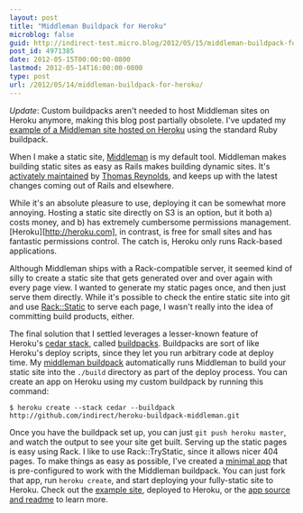 ```yaml
---
layout: post
title: "Middleman Buildpack for Heroku"
microblog: false
guid: http://indirect-test.micro.blog/2012/05/15/middleman-buildpack-for-heroku/
post_id: 4971385
date: 2012-05-15T00:00:00-0800
lastmod: 2012-05-14T16:00:00-0800
type: post
url: /2012/05/14/middleman-buildpack-for-heroku/
---
```


*Update*: Custom buildpacks aren't needed to host Middleman sites on Heroku anymore, making this blog post partially obsolete. I've updated my [example of a Middleman site hosted on Heroku](https://github.com/indirect/middleman-heroku-static-app) using the standard Ruby buildpack.

When I make a static site, [Middleman][mm] is my default tool. Middleman makes building static sites as easy as Rails makes building dynamic sites. It's [activately maintained][mmgithub] by [Thomas Reynolds][tdreyno], and keeps up with the latest changes coming out of Rails and elsewhere.

[mm]: http://middlemanapp.com/
[mmgithub]: https://github.com/middleman/middleman/
[tdreyno]: http://twitter.com/tdreyno

While it's an absolute pleasure to use, deploying it can be somewhat more annoying. Hosting a static site directly on S3 is an option, but it both a) costs money, and b) has extremely cumbersome permissions management. [Heroku][http://heroku.com], in contrast, is free for small sites and has fantastic permissions control. The catch is, Heroku only runs Rack-based applications.

Although Middleman ships with a Rack-compatible server, it seemed kind of silly to create a static site that gets generated over and over again with every page view. I wanted to generate my static pages once, and then just serve them directly. While it's possible to check the entire static site into git and use [Rack::Static][rackstatic] to serve each page, I wasn't really into the idea of committing build products, either.

[rackstatic]: http://rack.rubyforge.org/doc/classes/Rack/Static.html

The final solution that I settled leverages a lesser-known feature of Heroku's [cedar stack][cedar], called [buildpacks][buildpacks]. Buildpacks are sort of like Heroku's deploy scripts, since they let you run arbitrary code at deploy time. My [middleman buildpack][mmbp] automatically runs Middleman to build your static site into the `./build` directory as part of the deploy process. You can create an app on Heroku using my custom buildpack by running this command:

    $ heroku create --stack cedar --buildpack http://github.com/indirect/heroku-buildpack-middleman.git

[cedar]: https://devcenter.heroku.com/articles/cedar
[buildpacks]: https://devcenter.heroku.com/articles/buildpacks
[mmbp]: https://github.com/indirect/heroku-buildpack-middleman

Once you have the buildpack set up, you can just `git push heroku master`, and watch the output to see your site get built. Serving up the static pages is easy using Rack. I like to use Rack::TryStatic, since it allows nicer 404 pages. To make things as easy as possible, I've created a [minimal app][mmapp] that is pre-configured to work with the Middleman buildpack. You can just fork that app, run `heroku create`, and start deploying your fully-static site to Heroku. Check out the [example site][ex], deployed to Heroku, or the [app source and readme][mmapp] to learn more.

[mmapp]: https://github.com/indirect/middleman-heroku-static-app
[ex]: http://middleman-heroku-static-app.herokuapp.com/
